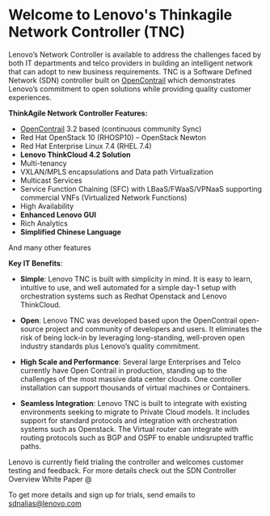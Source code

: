 # Welcome to Lenovo's Thinkagile Network Controller (TNC)

Lenovo’s Network Controller is available to address the challenges faced by both IT departments and telco providers in building an intelligent network that can adopt to new business requirements. TNC is a Software Defined Network (SDN) controller built on [OpenContrail](http://www.opencontrail.org/) which demonstrates Lenovo’s commitment to open solutions while providing quality customer experiences. 

__ThinkAgile Network Controller Features:__

* [OpenContrail](http://www.opencontrail.org/) 3.2 based (continuous community Sync)
* Red Hat OpenStack 10 (RHOSP10) – OpenStack Newton
* Red Hat Enterprise Linux 7.4 (RHEL 7.4)
* __Lenovo ThinkCloud 4.2 Solution__ 
* Multi-tenancy
* VXLAN/MPLS encapsulations and Data path Virtualization
* Multicast Services
* Service Function Chaining (SFC) with LBaaS/FWaaS/VPNaaS supporting commercial VNFs (Virtualized Network Functions)
* High Availability
* __Enhanced Lenovo GUI__
* Rich Analytics
* __Simplified Chinese Language__

And many other features

__Key IT Benefits__:

* __Simple__: Lenovo TNC is built with simplicity in mind. It is easy to learn, intuitive to use, and well automated for a simple day-1 setup with orchestration systems such as Redhat Openstack and Lenovo ThinkCloud.

* __Open__: Lenovo TNC was developed based upon the OpenContrail open-source project and community of developers and users. It eliminates the risk of being lock-in by leveraging long-standing, well-proven open industry standards plus Lenovo’s quality commitment.

* __High Scale and Performance__:  Several large Enterprises and Telco currently have Open Contrail in production, standing up to the challenges of the most massive data center clouds. One controller installation can support thousands of virtual machines or Containers.

* __Seamless Integration__: Lenovo TNC is built to integrate with existing environments seeking to migrate to Private Cloud models. It includes support for standard protocols and integration with orchestration systems such as Openstack. The Virtual router can integrate with routing protocols such as BGP and OSPF to enable undisrupted traffic paths.

Lenovo is currently field trialing the controller and welcomes customer testing and feedback. For more details check out the SDN Controller Overview White Paper @

To get more details and sign up for trials, send emails to sdnalias@lenovo.com


